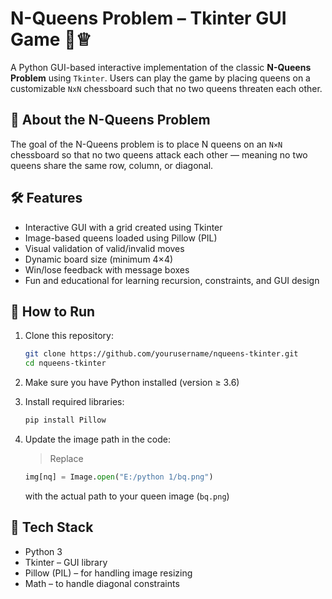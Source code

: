 # N-Queens Problem – Tkinter GUI Game 🎯♕  

A Python GUI-based interactive implementation of the classic **N-Queens Problem** using `Tkinter`. Users can play the game by placing queens on a customizable `NxN` chessboard such that no two queens threaten each other.  

## 🧠 About the N-Queens Problem  
The goal of the N-Queens problem is to place N queens on an `N×N` chessboard so that no two queens attack each other — meaning no two queens share the same row, column, or diagonal.

## 🛠 Features  
- Interactive GUI with a grid created using Tkinter
- Image-based queens loaded using Pillow (PIL)
- Visual validation of valid/invalid moves
- Dynamic board size (minimum 4×4)
- Win/lose feedback with message boxes
- Fun and educational for learning recursion, constraints, and GUI design

## 🚀 How to Run

1. Clone this repository:
    ```bash
    git clone https://github.com/yourusername/nqueens-tkinter.git
    cd nqueens-tkinter
    ```

2. Make sure you have Python installed (version ≥ 3.6)

3. Install required libraries:
    ```bash
    pip install Pillow
    ```

4. Update the image path in the code:
    > Replace  
    ```python
    img[nq] = Image.open("E:/python 1/bq.png")
    ```  
    with the actual path to your queen image (`bq.png`)

## 🎨 Tech Stack
- Python 3
- Tkinter – GUI library
- Pillow (PIL) – for handling image resizing
- Math – to handle diagonal constraints





